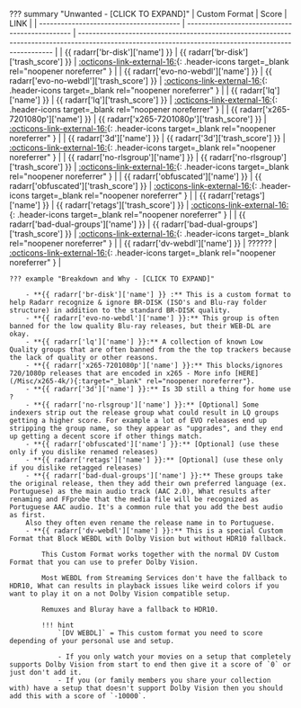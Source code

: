 ??? summary "Unwanted - [CLICK TO EXPAND]"
    | Custom Format                           | Score                                          | LINK                                                                                                                                                  |
    | --------------------------------------- | ---------------------------------------------- | ----------------------------------------------------------------------------------------------------------------------------------------------------- |
    | {{ radarr['br-disk']['name'] }}         | {{ radarr['br-disk']['trash_score'] }}         | [:octicons-link-external-16:](/Radarr/Radarr-collection-of-custom-formats/#br-disk){: .header-icons target=_blank rel="noopener noreferrer" }         |
    | {{ radarr['evo-no-webdl']['name'] }}    | {{ radarr['evo-no-webdl']['trash_score'] }}    | [:octicons-link-external-16:](/Radarr/Radarr-collection-of-custom-formats/#evo-no-webdl){: .header-icons target=_blank rel="noopener noreferrer" }    |
    | {{ radarr['lq']['name'] }}              | {{ radarr['lq']['trash_score'] }}              | [:octicons-link-external-16:](/Radarr/Radarr-collection-of-custom-formats/#lq){: .header-icons target=_blank rel="noopener noreferrer" }              |
    | {{ radarr['x265-7201080p']['name'] }}   | {{ radarr['x265-7201080p']['trash_score'] }}   | [:octicons-link-external-16:](/Radarr/Radarr-collection-of-custom-formats/#x265-7201080p){: .header-icons target=_blank rel="noopener noreferrer" }   |
    | {{ radarr['3d']['name'] }}              | {{ radarr['3d']['trash_score'] }}              | [:octicons-link-external-16:](/Radarr/Radarr-collection-of-custom-formats/#3d){: .header-icons target=_blank rel="noopener noreferrer" }              |
    | {{ radarr['no-rlsgroup']['name'] }}     | {{ radarr['no-rlsgroup']['trash_score'] }}     | [:octicons-link-external-16:](/Radarr/Radarr-collection-of-custom-formats/#no-rlsgroup){: .header-icons target=_blank rel="noopener noreferrer" }     |
    | {{ radarr['obfuscated']['name'] }}      | {{ radarr['obfuscated']['trash_score'] }}      | [:octicons-link-external-16:](/Radarr/Radarr-collection-of-custom-formats/#obfuscated){: .header-icons target=_blank rel="noopener noreferrer" }      |
    | {{ radarr['retags']['name'] }}          | {{ radarr['retags']['trash_score'] }}          | [:octicons-link-external-16:](/Radarr/Radarr-collection-of-custom-formats/#retags){: .header-icons target=_blank rel="noopener noreferrer" }          |
    | {{ radarr['bad-dual-groups']['name'] }} | {{ radarr['bad-dual-groups']['trash_score'] }} | [:octicons-link-external-16:](/Radarr/Radarr-collection-of-custom-formats/#bad-dual-groups){: .header-icons target=_blank rel="noopener noreferrer" } |
    | {{ radarr['dv-webdl']['name'] }}        | ??????                                         | [:octicons-link-external-16:](/Radarr/Radarr-collection-of-custom-formats/#dv-webdl){: .header-icons target=_blank rel="noopener noreferrer" }        |

    ??? example "Breakdown and Why - [CLICK TO EXPAND]"

        - **{{ radarr['br-disk']['name'] }} :** This is a custom format to help Radarr recognize & ignore BR-DISK (ISO's and Blu-ray folder structure) in addition to the standard BR-DISK quality.
        - **{{ radarr['evo-no-webdl']['name'] }}:** This group is often banned for the low quality Blu-ray releases, but their WEB-DL are okay.
        - **{{ radarr['lq']['name'] }}:** A collection of known Low Quality groups that are often banned from the the top trackers because the lack of quality or other reasons.
        - **{{ radarr['x265-7201080p']['name'] }}:** This blocks/ignores 720/1080p releases that are encoded in x265 - More info [HERE](/Misc/x265-4k/){:target="_blank" rel="noopener noreferrer"}.
        - **{{ radarr['3d']['name'] }}:** Is 3D still a thing for home use ?
        - **{{ radarr['no-rlsgroup']['name'] }}:** [Optional] Some indexers strip out the release group what could result in LQ groups getting a higher score. For example a lot of EVO releases end up stripping the group name, so they appear as "upgrades", and they end up getting a decent score if other things match.
        - **{{ radarr['obfuscated']['name'] }}:** [Optional] (use these only if you dislike renamed releases)
        - **{{ radarr['retags']['name'] }}:** [Optional] (use these only if you dislike retagged releases)
        - **{{ radarr['bad-dual-groups']['name'] }}:** These groups take the original release, then they add their own preferred language (ex. Portuguese) as the main audio track (AAC 2.0), What results after renaming and FFprobe that the media file will be recognized as Portuguese AAC audio. It's a common rule that you add the best audio as first.
        Also they often even rename the release name in to Portuguese.
        - **{{ radarr['dv-webdl']['name'] }}:** This is a special Custom Format that Block WEBDL with Dolby Vision but without HDR10 fallback.

            This Custom Format works together with the normal DV Custom Format that you can use to prefer Dolby Vision.

            Most WEBDL from Streaming Services don't have the fallback to HDR10, What can results in playback issues like weird colors if you want to play it on a not Dolby Vision compatible setup.

            Remuxes and Bluray have a fallback to HDR10.

            !!! hint
                `[DV WEBDL]` = This custom format you need to score depending of your personal use and setup.

                - If you only watch your movies on a setup that completely supports Dolby Vision from start to end then give it a score of `0` or just don't add it.
                - If you (or family members you share your collection with) have a setup that doesn't support Dolby Vision then you should add this with a score of `-10000`.